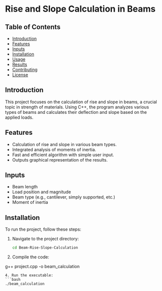 # Rise and Slope Calculation in Beams 

## Table of Contents
- [Introduction](#introduction)
- [Features](#features)
- [Inputs](#inputs)
- [Installation](#installation)
- [Usage](#usage)
- [Results](#results)
- [Contributing](#contributing)
- [License](#license)

## Introduction
This project focuses on the calculation of rise and slope in beams, a crucial topic in strength of materials. Using C++, the program analyzes various types of beams and calculates their deflection and slope based on the applied loads.

## Features
- Calculation of rise and slope in various beam types.
- Integrated analysis of moments of inertia.
- Fast and efficient algorithm with simple user input.
- Outputs graphical representation of the results.

## Inputs
- Beam length
- Load position and magnitude
- Beam type (e.g., cantilever, simply supported, etc.)
- Moment of inertia

## Installation
To run the project, follow these steps:

1. Navigate to the project directory:
   ```bash
   cd Beam-Rise-Slope-Calculation
   ```
2. Compile the code:
   
g++ project.cpp -o beam_calculation
   ```
4. Run the executable:
   ```bash
./beam_calculation
   ```
